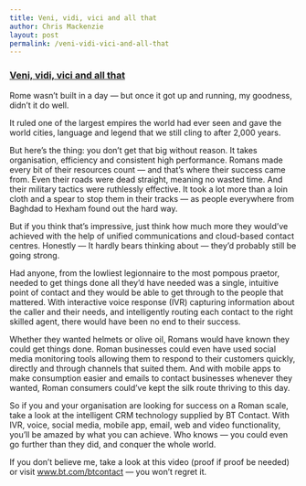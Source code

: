 ```yaml
---
title: Veni, vidi, vici and all that
author: Chris Mackenzie
layout: post
permalink: /veni-vidi-vici-and-all-that
---
```


### <a href="http://letstalk.globalservices.bt.com/en/2013/03/veni-vidi-vici-and-all-that/">Veni, vidi, vici and all that</a>


Rome wasn’t built in a day — but once it got up and running, my goodness, didn’t it do well.

It ruled one of the largest empires the world had ever seen and gave the world cities, language and legend that we still cling to after 2,000 years.

But here’s the thing: you don’t get that big without reason. It takes organisation, efficiency and consistent high performance. Romans made every bit of their resources count — and that’s where their success came from. Even their roads were dead straight, meaning no wasted time. And their military tactics were ruthlessly effective. It took a lot more than a loin cloth and a spear to stop them in their tracks — as people everywhere from Baghdad to Hexham found out the hard way.

But if you think that’s impressive, just think how much more they would’ve achieved with the help of unified communications and cloud-based contact centres. Honestly — It hardly bears thinking about — they’d probably still be going strong.

Had anyone, from the lowliest legionnaire to the most pompous praetor, needed to get things done all they’d have needed was a single, intuitive point of contact and they would be able to get through to the people that mattered. With interactive voice response (IVR) capturing information about the caller and their needs, and intelligently routing each contact to the right skilled agent, there would have been no end to their success.

Whether they wanted helmets or olive oil, Romans would have known they could get things done. Roman businesses could even have used social media monitoring tools allowing them to respond to their customers quickly, directly and through channels that suited them. And with mobile apps to make consumption easier and emails to contact businesses whenever they wanted, Roman consumers could’ve kept the silk route thriving to this day.

So if you and your organisation are looking for success on a Roman scale, take a look at the intelligent CRM technology supplied by BT Contact. With IVR, voice, social media, mobile app, email, web and video functionality, you’ll be amazed by what you can achieve. Who knows — you could even go further than they did, and conquer the whole world.

If you don’t believe me, take a look at this video (proof if proof be needed) or visit www.bt.com/btcontact — you won’t regret it.
